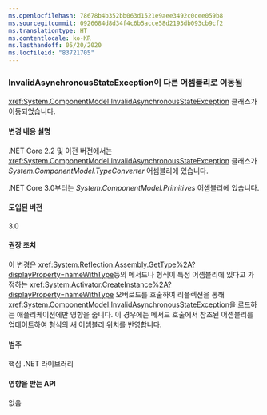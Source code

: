 ```yaml
---
ms.openlocfilehash: 78678b4b352bb063d1521e9aee3492c0cee059b8
ms.sourcegitcommit: 0926684d8d34f4c6b5acce58d2193db093cb9cf2
ms.translationtype: HT
ms.contentlocale: ko-KR
ms.lasthandoff: 05/20/2020
ms.locfileid: "83721705"
---
```

### <a name="invalidasynchronousstateexception-moved-to-another-assembly"></a>InvalidAsynchronousStateException이 다른 어셈블리로 이동됨

<xref:System.ComponentModel.InvalidAsynchronousStateException> 클래스가 이동되었습니다.

#### <a name="change-description"></a>변경 내용 설명

.NET Core 2.2 및 이전 버전에서는 <xref:System.ComponentModel.InvalidAsynchronousStateException> 클래스가 *System.ComponentModel.TypeConverter* 어셈블리에 있습니다.

.NET Core 3.0부터는 *System.ComponentModel.Primitives* 어셈블리에 있습니다.

#### <a name="version-introduced"></a>도입된 버전

3.0

#### <a name="recommended-action"></a>권장 조치

이 변경은 <xref:System.Reflection.Assembly.GetType%2A?displayProperty=nameWithType>등의 메서드나 형식이 특정 어셈블리에 있다고 가정하는 <xref:System.Activator.CreateInstance%2A?displayProperty=nameWithType> 오버로드를 호출하여 리플렉션을 통해 <xref:System.ComponentModel.InvalidAsynchronousStateException>을 로드하는 애플리케이션에만 영향을 줍니다. 이 경우에는 메서드 호출에서 참조된 어셈블리를 업데이트하여 형식의 새 어셈블리 위치를 반영합니다.

#### <a name="category"></a>범주

핵심 .NET 라이브러리

#### <a name="affected-apis"></a>영향을 받는 API

없음

<!--

#### Affected APIs

- Not detectable via API analysis

-->
